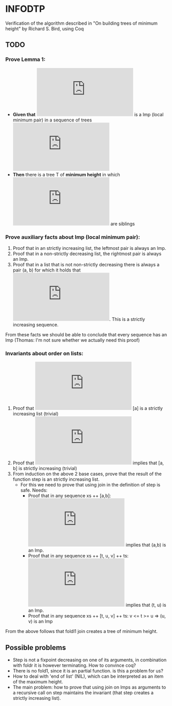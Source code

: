 INFODTP
=======

Verification of the algorithm described in "On building trees of minimum height" by Richard S. Bird, using Coq

TODO
----

### Prove Lemma 1:

* **Given that** ![pair](http://latex.codecogs.com/svg.latex?%28t_%7Bi%7D%2C%20t_%7Bi&plus;1%7D%29)
  is a lmp (local minimum pair) in a sequence of trees
  ![bounds](http://latex.codecogs.com/svg.latex?h_%7Bi%7D%20%3A%20%281%20%5Cleq%20i%20%5Cleq%20N%29)
* **Then** there is a tree T of **minimum height** in which
  ![pair](http://latex.codecogs.com/svg.latex?%28t_%7Bi%7D%2C%20t_%7Bi&plus;1%7D%29) are siblings

### Prove auxiliary facts about lmp (local minimum pair):

1. Proof that in an strictly increasing list, the leftmost pair is always an lmp.
2. Proof that in a non-strictly decreasing list, the rightmost pair is always an lmp.
3. Proof that in a list that is not non-strictly decreasing there is always a pair (a, b)
   for which it holds that ![alessb](http://latex.codecogs.com/svg.latex?a%3Cb).
   This is a strictly increasing sequence.

From these facts we should be able to conclude that every sequence has an lmp
(Thomas: I'm not sure whether we actually need this proof)

### Invariants about order on lists:

1. Proof that ![FAa](http://latex.codecogs.com/svg.latex?%5Cforall%7Ba%7D) [a] is a
   strictly increasing list (trivial)
2. Proof that ![FAaaltb](http://latex.codecogs.com/svg.latex?%5Cforall%7Ba%7D%20%3A%20a%20%3C%20b)
   implies that [a, b] is strictly increasing (trivial)
3. From induction on the above 2 base cases, prove that the result of the function step is
   an strictly increasing list.
     * For this we need to prove that using join in the definition of step is safe. Needs:
       - Proof that in any sequence xs ++ [a,b]:
         ![ageb](http://latex.codecogs.com/svg.latex?a%20%5Cgeq%20b) implies that (a,b) is an lmp.
       - Proof that in any sequence xs ++ [t, u, v] ++ ts:
         ![vgttgequ](http://latex.codecogs.com/svg.latex?v%20%3E%20t%20%5Cgeq%20u)
         implies that (t, u) is an lmp.
       - Proof that in any sequence xs ++ [t, u, v] ++ ts: v <= t >= u => (u, v) is an lmp 

From the above follows that foldl1 join creates a tree of minimum height.


Possible problems
-----------------

* Step is not a fixpoint decreasing on one of its arguments, in combination with foldr it is
  however terminating. How to convince coq?
* There is no fold1, since it is an partial function. is this a problem for us?
* How to deal with 'end of list' (NIL), which can be interpreted as an item of the maximum height.
* The main problem: how to prove that using join on lmps as arguments to a recursive call on step
  maintains the invariant (that step creates a strictly increasing list).
